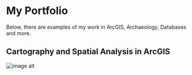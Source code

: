 # My Portfolio

Below, there are examples of my work in ArcGIS, Archaeology, Databases and more.

## Cartography and Spatial Analysis in ArcGIS

![image alt](https://github.com/VivianaSiveroni/VivianaSiveroni.github.io/blob/ab2069a5df391cc18ed5fcbb2330bd64ddcb31d8/Caravans_Fig1_w_arrow_mod.jpg?raw=true)


